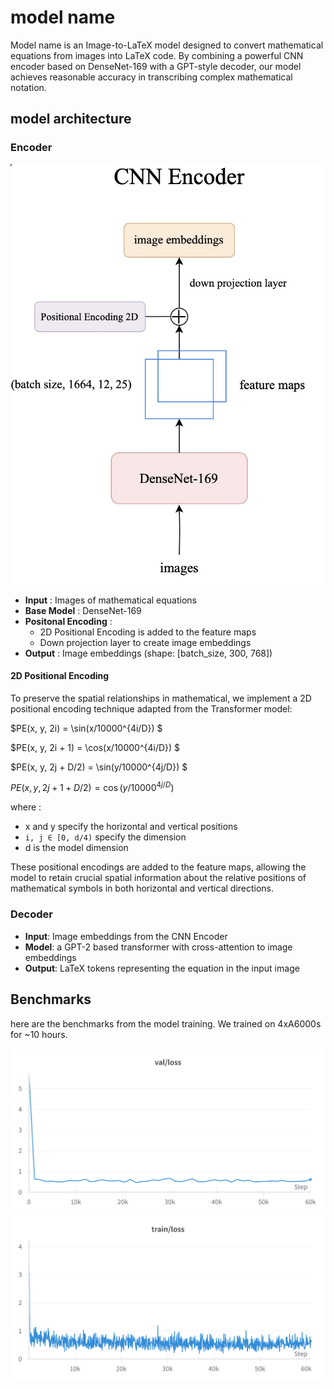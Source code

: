 # model name

Model name is an Image-to-LaTeX model designed to convert mathematical equations from images into LaTeX code. By combining a powerful CNN encoder based on DenseNet-169 with a GPT-style decoder, our model achieves reasonable accuracy in transcribing complex mathematical notation.

## model architecture

### Encoder

![CNN Encoder Architecture](./assets/encode.jpeg)

- **Input** : Images of mathematical equations
- **Base Model** : DenseNet-169
- **Positonal Encoding** : 
  - 2D Positional Encoding is added to the feature maps
  - Down projection layer to create image embeddings
- **Output** : Image embeddings (shape: [batch_size, 300, 768])


#### 2D Positional Encoding

To preserve the spatial relationships in mathematical, we implement a 2D positional encoding technique adapted from the Transformer model:


$PE(x, y, 2i) = \sin(x/10000^{4i/D}) $

$PE(x, y, 2i + 1) = \cos(x/10000^{4i/D}) $

$PE(x, y, 2j + D/2) = \sin(y/10000^{4j/D}) $

$PE(x, y, 2j + 1 + D/2) = \cos(y/10000^{4j/D})$

where :
- x and y specify the horizontal and vertical positions
- `i, j ∈ [0, d/4)` specify the dimension
- d is the model dimension

These positional encodings are added to the feature maps, allowing the model to retain crucial spatial information about the relative positions of mathematical symbols in both horizontal and vertical directions.



### Decoder
- **Input**: Image embeddings from the CNN Encoder
- **Model**: a GPT-2 based transformer with cross-attention to image embeddings
- **Output**: LaTeX tokens representing the equation in the input image

## Benchmarks
here are the benchmarks from the model training. We trained on 4xA6000s for ~10 hours.

![val_loss](./assets/val-loss.png)
![train_loss](./assets/train-loss.png)

